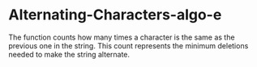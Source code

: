 # Alternating-Characters-algo-e
The function counts how many times a character is the same as the previous one in the string. This count represents the minimum deletions needed to make the string alternate.
